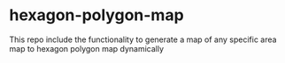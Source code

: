 # hexagon-polygon-map
This repo include the functionality to generate a map of any specific area map to hexagon polygon map dynamically
